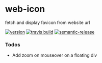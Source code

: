 # web-icon
fetch and display favicon from website url

[![version](https://img.shields.io/npm/v/web-icon.svg)](http//npm.im/web-icon)
[![travis build](https://img.shields.io/travis/nlarche/web-icon.svg)](https://travis-ci.org/nlarche/web-icon)
[![semantic-release](https://img.shields.io/badge/%20%20%F0%9F%93%A6%F0%9F%9A%80-semantic--release-e10079.svg)](https://github.com/semantic-release/semantic-release)

### Todos

- Add zoom on mouseover on a floating div

